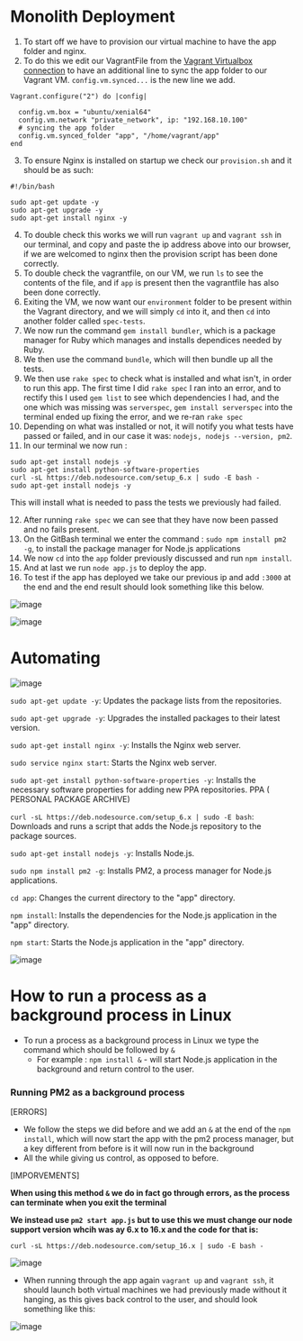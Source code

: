 # Monolith Deployment

1. To start off we have to provision our virtual machine to have the app folder and nginx.
2. To do this we edit our VagrantFile from the [Vagrant Virtualbox connection](https://github.com/mthussain1234/github_virtualisation_tech221#vagrant-virtualbox-connection) to have an additional line to sync the app folder to our Vagrant VM. `config.vm.synced...` is the new line we add.
```
Vagrant.configure("2") do |config|

  config.vm.box = "ubuntu/xenial64"
  config.vm.network "private_network", ip: "192.168.10.100"
  # syncing the app folder
  config.vm.synced_folder "app", "/home/vagrant/app"
end
```

3. To ensure Nginx is installed on startup we check our `provision.sh` and it should be as such: 
```
#!/bin/bash

sudo apt-get update -y
sudo apt-get upgrade -y
sudo apt-get install nginx -y
```

4.  To double check this works we will run `vagrant up` and `vagrant ssh` in our terminal, and copy and paste the ip address above into our browser, if we are welcomed to nginx then the provision script has been done correctly.
5.  To double check the vagrantfile, on our VM, we run `ls` to see the contents of the file, and if `app` is present then the vagrantfile has also been done correctly.
6.  Exiting the VM, we now want our `environment` folder to be present within the Vagrant directory, and we will simply `cd` into it, and then `cd` into another folder called `spec-tests`. 
7.  We now run the command `gem install bundler`, which is a package manager for Ruby which manages and installs dependices needed by Ruby.
8.  We then use the command `bundle`, which will then bundle up all the tests.
9.  We then use `rake spec` to check what is installed and what isn't, in order to run this app. The first time I did `rake spec` I ran into an error, and to rectify this I used `gem list` to see which dependencies I had, and the one which was missing was `serverspec`, `gem install serverspec` into the terminal ended up fixing the error, and we re-ran `rake spec`
10.  Depending on what was installed or not, it will notify you what tests have passed or failed, and in our case it was: `nodejs, nodejs --version, pm2`.
11.  In our terminal we now run : 
  ```
  sudo apt-get install nodejs -y
sudo apt-get install python-software-properties
curl -sL https://deb.nodesource.com/setup_6.x | sudo -E bash -
sudo apt-get install nodejs -y
```
This will install what is needed to pass the tests we previously had failed.

12.  After running `rake spec` we can see that they have now been passed and no fails present.
14.  On the GitBash terminal we enter the command :
`sudo npm install pm2 -g`, to install the package manager for Node.js applications
14.  We now `cd` into the `app` folder previously discussed and run `npm install`.
15.  And at last we run `node app.js` to deploy the app.
16.  To test if the app has deployed we take our previous ip and add `:3000` at the end and the end result should look something like this below.


![image](https://user-images.githubusercontent.com/129314018/232801602-98de8a87-55a4-4326-82dd-4ff1d5d1f1cc.png)


![image](https://user-images.githubusercontent.com/129314018/232799997-ecc89a58-b2cc-417d-8bd1-7a64816b2dcb.png)

# Automating


![image](https://user-images.githubusercontent.com/129314018/232823447-d13e617e-11e0-4d5a-a7db-31bb524eb17e.png)

`sudo apt-get update -y`: Updates the package lists from the repositories.

`sudo apt-get upgrade -y`: Upgrades the installed packages to their latest version.

`sudo apt-get install nginx -y`: Installs the Nginx web server.

`sudo service nginx start`: Starts the Nginx web server.

`sudo apt-get install python-software-properties -y`: Installs the necessary software properties for adding new PPA repositories. PPA ( PERSONAL PACKAGE ARCHIVE)

`curl -sL https://deb.nodesource.com/setup_6.x | sudo -E bash`: Downloads and runs a script that adds the Node.js repository to the package sources.

`sudo apt-get install nodejs -y`: Installs Node.js.

`sudo npm install pm2 -g`: Installs PM2, a process manager for Node.js applications.

`cd app`: Changes the current directory to the "app" directory.

`npm install`: Installs the dependencies for the Node.js application in the "app" directory.

`npm start`: Starts the Node.js application in the "app" directory.

![image](https://user-images.githubusercontent.com/129314018/232823616-03b876c2-0ecb-47e6-98ea-2bdc998fd570.png)

# How to run a process as a background process in Linux

* To run a process as a background process in Linux we type the command which should be followed by `&`
  * For example : `npm install &` - will start Node.js application in the background and return control to the user.

### Running PM2 as a background process

[ERRORS]
* We follow the steps we did before and we add an `&` at the end of the `npm install`, which will now start the app with the pm2 process manager, but a key different from before is it will now run in the background
* All the while giving us control, as opposed to before.


[IMPORVEMENTS]

**When using this method `&` we do in fact go through errors, as the process can terminate when you exit the terminal**

**We instead use `pm2 start app.js` but to use this we must change our node support version whcih was ay 6.x to 16.x and the code for that is:**

`curl -sL https://deb.nodesource.com/setup_16.x | sudo -E bash -`

![image](https://user-images.githubusercontent.com/129314018/233321285-226b46bd-cac4-4c53-a54a-2fc9068adf1f.png)

* When running through the app again `vagrant up` and `vagrant ssh`, it should launch both virtual machines we had previously made without it hanging, as this gives back control to the user, and should look something like this: 

![image](https://user-images.githubusercontent.com/129314018/233325101-b5634120-ae96-4f90-bf7b-39276f1fd0a6.png)



